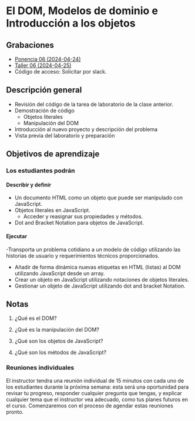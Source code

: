 # El DOM, Modelos de dominio e Introducción a los objetos

## Grabaciones
- [Ponencia 06 (2024-04-24)](https://us06web.zoom.us/rec/share/jLwhM4vHcKswg5UgOBgbP0hV3wDXYpHX55On7x6QfZ9uTYi1_porbD4K9YddU1e0.TPWcJ-SWPOFxCc5g)
- [Taller 06 (2024-04-25)](https://us06web.zoom.us/rec/share/7QHlJFwlUgz-QMx16f1xKmAGwCH0cY6foqroKHvjcXf3Sjc2H5KYq_XF30AkSnYB.L4snuIopEvfbI1lz)
- Código de acceso: Solicitar por slack.

## Descripción general

- Revisión del código de la tarea de laboratorio de la clase anterior.
- Demostración de código
  - Objetos literales
  - Manipulación del DOM
- Introducción al nuevo proyecto y descripción del problema
- Vista previa del laboratorio y preparación

## Objetivos de aprendizaje

### Los estudiantes podrán

#### Describir y definir

- Un documento HTML como un objeto que puede ser manipulado con JavaScript.
- Objetos literales en JavaScript.
  - Acceder y reasignar sus propiedades y métodos.
- Dot and Bracket Notation para objetos de JavaScript.

#### Ejecutar

-Transporta un problema cotidiano a un modelo de código utilizando las historias de usuario y requerimientos técnicos proporcionados.
- Añadir de forma dinámica nuevas etiquetas en HTML (listas) al DOM utilizando JavaScript desde un array.
- Crear un objeto en JavaScript utilizando notaciones de objetos literales.
- Gestionar un objeto de JavaScript utilizando dot and bracket Notation.

## Notas

1. ¿Qué es el DOM?

1. ¿Qué es la manipulación del DOM?

1. ¿Qué son los objetos de JavaScript?

1. ¿Qué son los métodos de JavaScript?

### Reuniones individuales

El instructor tendra una reunión individual de 15 minutos con cada uno de los estudiantes durante la próxima semana: esta será una oportunidad para revisar tu progreso, responder cualquier pregunta que tengas, y explicar cualquier tema que el instructor vea adecuado, como tus planes futuros en el curso. Comenzaremos con el proceso de agendar estas reuniones pronto.
